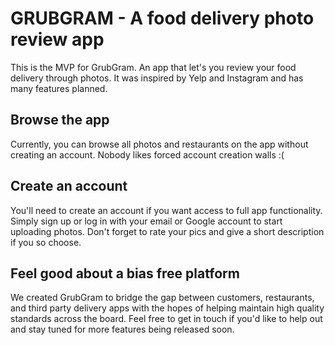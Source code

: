 # GRUBGRAM - A food delivery photo review app

This is the MVP for GrubGram. An app that let's you review your food delivery through photos. It was inspired by Yelp and Instagram and has many features planned.

## Browse the app

Currently, you can browse all photos and restaurants on the app without creating an account. Nobody likes forced account creation walls :(

## Create an account

You'll need to create an account if you want access to full app functionality. Simply sign up or log in with your email or Google account to start uploading photos. Don't forget to rate your pics and give a short description if you so choose.

## Feel good about a bias free platform

We created GrubGram to bridge the gap between customers, restaurants, and third party delivery apps with the hopes of helping maintain high quality standards across the board. Feel free to get in touch if you'd like to help out and stay tuned for more features being released soon.
